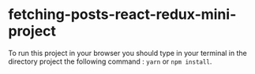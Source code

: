 # fetching-posts-react-redux-mini-project
To run this project in your browser you should type in your terminal in the directory project the following command : 
`yarn` or `npm install`.
